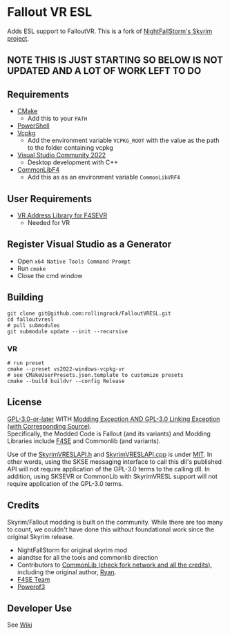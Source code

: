 # Fallout VR ESL

Adds ESL support to FalloutVR.  This is a fork of [NightFallStorm's Skyrim project](https://github.com/Nightfallstorm/SkyrimVRESL).   

## NOTE THIS IS JUST STARTING SO BELOW IS NOT UPDATED AND A LOT OF WORK LEFT TO DO


## Requirements

- [CMake](https://cmake.org/)
  - Add this to your `PATH`
- [PowerShell](https://github.com/PowerShell/PowerShell/releases/latest)
- [Vcpkg](https://github.com/microsoft/vcpkg)
  - Add the environment variable `VCPKG_ROOT` with the value as the path to the folder containing vcpkg
- [Visual Studio Community 2022](https://visualstudio.microsoft.com/)
  - Desktop development with C++
- [CommonLibF4](https://github.com/alandtse/CommonLibF4)
  - Add this as as an environment variable `CommonLibVRF4`

## User Requirements

- [VR Address Library for F4SEVR](https://www.nexusmods.com/fallout4/mods/64879)
  - Needed for VR

## Register Visual Studio as a Generator

- Open `x64 Native Tools Command Prompt`
- Run `cmake`
- Close the cmd window

## Building

```
git clone git@github.com:rollingrock/FalloutVRESL.git
cd falloutvresl
# pull submodules
git submodule update --init --recursive
```

### VR

```
# run preset
cmake --preset vs2022-windows-vcpkg-vr
# see CMakeUserPresets.json.template to customize presets
cmake --build buildvr --config Release
```

## License

[GPL-3.0-or-later](LICENSE) WITH [Modding Exception AND GPL-3.0 Linking Exception (with Corresponding Source)](EXCEPTIONS.md).  
Specifically, the Modded Code is Fallout (and its variants) and Modding Libraries include [F4SE](https://skse.silverlock.org/) and Commonlib (and variants).

Use of the [SkyrimVRESLAPI.h](cmake/ports/SkyrimVRESL/SkyrimVRESLAPI.h) and [SkyrimVRESLAPI.cpp](cmake/ports/SkyrimVRESL/SkyrimVRESLAPI.cpp) is under [MIT](https://opensource.org/license/mit/). In other words, using the SKSE messaging interface to call this dll's published API will not require application of the GPL-3.0 terms to the calling dll. In addition, using SKSEVR or CommonLib with SkyrimVRESL support will not require application of the GPL-3.0 terms.

## Credits

Skyrim/Fallout modding is built on the community. While there are too many to count, we couldn't have done this without foundational work since the original Skyrim release.

- NightFallStorm for original skyrim mod
- alandtse for all the tools and commonlib direction
- Contributors to [CommonLib (check fork network and all the credits)](https://github.com/alandtse/CommonLibVR/tree/vr), including the original author, [Ryan](https://github.com/Ryan-rsm-McKenzie).
- [F4SE Team](https://skse.silverlock.org/)
- [Powerof3](https://github.com/powerof3)

## Developer Use

See [Wiki](https://github.com/Nightfallstorm/SkyrimVRESL/wiki/Developers)
